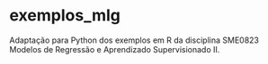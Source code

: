 # exemplos_mlg

Adaptação para Python dos exemplos em R da disciplina SME0823 Modelos de Regressão e Aprendizado Supervisionado II.
